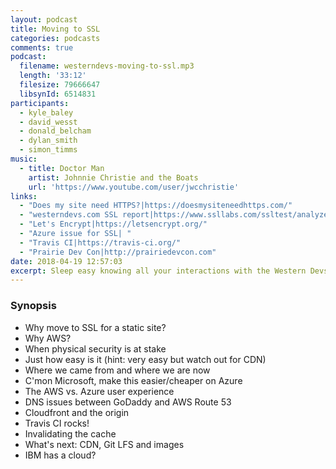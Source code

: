 ```yaml
---
layout: podcast
title: Moving to SSL
categories: podcasts
comments: true
podcast:
  filename: westerndevs-moving-to-ssl.mp3
  length: '33:12'
  filesize: 79666647
  libsynId: 6514831
participants:
  - kyle_baley
  - david_wesst
  - donald_belcham
  - dylan_smith
  - simon_timms
music:
  - title: Doctor Man
    artist: Johnnie Christie and the Boats
    url: 'https://www.youtube.com/user/jwcchristie'
links:
  - "Does my site need HTTPS?|https://doesmysiteneedhttps.com/"
  - "westerndevs.com SSL report|https://www.ssllabs.com/ssltest/analyze.html?d=westerndevs.com&latest"
  - "Let's Encrypt|https://letsencrypt.org/"
  - "Azure issue for SSL| "
  - "Travis CI|https://travis-ci.org/"
  - "Prairie Dev Con|http://prairiedevcon.com"
date: 2018-04-19 12:57:03
excerpt: Sleep easy knowing all your interactions with the Western Devs are secure and free from prying eyes
---
```


### Synopsis

* Why move to SSL for a static site?
* Why AWS?
* When physical security is at stake
* Just how easy is it (hint: very easy but watch out for CDN)
* Where we came from and where we are now
* C'mon Microsoft, make this easier/cheaper on Azure
* The AWS vs. Azure user experience
* DNS issues between GoDaddy and AWS Route 53
* Cloudfront and the origin
* Travis CI rocks!
* Invalidating the cache
* What's next: CDN, Git LFS and images
* IBM has a cloud?
